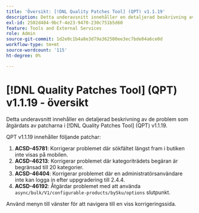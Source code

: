 ```yaml
---
title: 'Översikt: [!DNL Quality Patches Tool] (QPT) v1.1.19'
description: Detta underavsnitt innehåller en detaljerad beskrivning av de problem som åtgärdats av patcharna i [!DNL Quality Patches Tool] (QPT) v1.1.19.
exl-id: 2502d404-9bcf-4e23-9470-230c751b5d60
feature: Tools and External Services
role: Admin
source-git-commit: 1d2e0c1b4a8e3d79a362500ee3ec7bde84a6ce0d
workflow-type: tm+mt
source-wordcount: '115'
ht-degree: 0%

---
```


# [!DNL Quality Patches Tool] (QPT) v1.1.19 - översikt

Detta underavsnitt innehåller en detaljerad beskrivning av de problem som åtgärdats av patcharna i [!DNL Quality Patches Tool] (QPT) v1.1.19.

QPT v1.1.19 innehåller följande patchar:

1. **ACSD-45781**: Korrigerar problemet där sökfältet längst fram i butiken inte visas på mobilen.
1. **ACSD-46213**: Korrigerar problemet där kategoriträdets begäran är begränsad till 20 kategorier.
1. **ACSD-46404**: Korrigerar problemet där en administratörsanvändare inte kan logga in efter uppgradering till 2.4.4.
1. **ACSD-46192**: Åtgärdar problemet med att använda `async/bulk/V1/configurable-products/bySku/options` slutpunkt.

Använd menyn till vänster för att navigera till en viss korrigeringssida.
